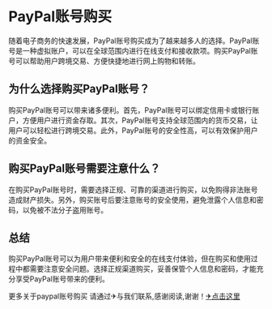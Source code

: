 # PayPal账号购买

随着电子商务的快速发展，PayPal账号购买成为了越来越多人的选择。PayPal账号是一种虚拟账户，可以在全球范围内进行在线支付和接收款项。购买PayPal账号可以帮助用户跨境交易、方便快捷地进行网上购物和转账。

## 为什么选择购买PayPal账号？

购买PayPal账号可以带来诸多便利。首先，PayPal账号可以绑定信用卡或银行账户，方便用户进行资金存取。其次，PayPal账号支持全球范围内的货币交易，让用户可以轻松进行跨境交易。此外，PayPal账号的安全性高，可以有效保护用户的资金安全。

## 购买PayPal账号需要注意什么？

在购买PayPal账号时，需要选择正规、可靠的渠道进行购买，以免购得非法账号造成财产损失。另外，购买账号后要注意账号的安全使用，避免泄露个人信息和密码，以免被不法分子盗用账号。

## 总结

购买PayPal账号可以为用户带来便利和安全的在线支付体验，但在购买和使用过程中都需要注意安全问题。选择正规渠道购买，妥善保管个人信息和密码，才能充分享受PayPal账号带来的便利。

更多关于paypal账号购买 请通过✈与我们联系,感谢阅读,谢谢！[✈点击这里](https://t.me/sjlmbot)